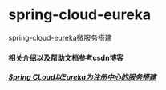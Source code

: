 # spring-cloud-eureka
spring-cloud-eureka微服务搭建

#### 相关介绍以及帮助文档参考csdn博客
##### [Spring CLoud以Eureka为注册中心的服务搭建](https://blog.csdn.net/zyw562123314)
